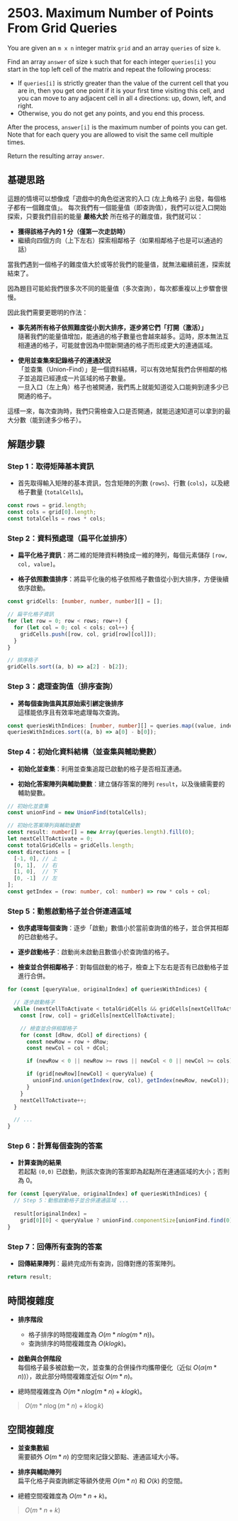 # 2503. Maximum Number of Points From Grid Queries

You are given an `m x n` integer matrix `grid` and an array `queries` of size `k`.

Find an array `answer` of size `k` such that for each integer `queries[i]` you start in the top left cell of the matrix and repeat the following process:

- If `queries[i]` is strictly greater than the value of the current cell that you are in, 
  then you get one point if it is your first time visiting this cell, 
  and you can move to any adjacent cell in all `4` directions: up, down, left, and right.
- Otherwise, you do not get any points, and you end this process.

After the process, `answer[i]` is the maximum number of points you can get. 
Note that for each query you are allowed to visit the same cell multiple times.

Return the resulting array `answer`.

## 基礎思路

這題的情境可以想像成「遊戲中的角色從迷宮的入口 (左上角格子) 出發，每個格子都有一個難度值」。
每次我們有一個能量值（即查詢值），我們可以從入口開始探索，只要我們目前的能量 **嚴格大於** 所在格子的難度值，我們就可以：

- **獲得該格子內的 1 分（僅第一次走訪時）**
- 繼續向四個方向（上下左右）探索相鄰格子（如果相鄰格子也是可以通過的話）

當我們遇到一個格子的難度值大於或等於我們的能量值，就無法繼續前進，探索就結束了。

因為題目可能給我們很多次不同的能量值（多次查詢），每次都重複以上步驟會很慢。

因此我們需要更聰明的作法：

- **事先將所有格子依照難度從小到大排序，逐步將它們「打開（激活）」**  
  隨著我們的能量值增加，能通過的格子數量也會越來越多。這時，原本無法互相連通的格子，可能就會因為中間新開通的格子而形成更大的連通區域。

- **使用並查集來記錄格子的連通狀況**  
  「並查集（Union-Find）」是一個資料結構，可以有效地幫我們合併相鄰的格子並追蹤已經連成一片區域的格子數量。  
  一旦入口（左上角）格子也被開通，我們馬上就能知道從入口能夠到達多少已開通的格子。

這樣一來，每次查詢時，我們只需檢查入口是否開通，就能迅速知道可以拿到的最大分數（能到達多少格子）。

## 解題步驟

### Step 1：取得矩陣基本資訊

- 首先取得輸入矩陣的基本資訊，包含矩陣的列數 (`rows`)、行數 (`cols`)，以及總格子數量 (`totalCells`)。

```typescript
const rows = grid.length;
const cols = grid[0].length;
const totalCells = rows * cols;
```

### Step 2：資料預處理（扁平化並排序）

- **扁平化格子資訊**：將二維的矩陣資料轉換成一維的陣列，每個元素儲存 `[row, col, value]`。

- **格子依照數值排序**：將扁平化後的格子依照格子數值從小到大排序，方便後續依序啟動。

```typescript
const gridCells: [number, number, number][] = [];

// 扁平化格子資訊
for (let row = 0; row < rows; row++) {
  for (let col = 0; col < cols; col++) {
    gridCells.push([row, col, grid[row][col]]);
  }
}

// 排序格子
gridCells.sort((a, b) => a[2] - b[2]);
```

### Step 3：處理查詢值（排序查詢）

- **將每個查詢值與其原始索引綁定後排序**  
  這樣能依序且有效率地處理每次查詢。

```typescript
const queriesWithIndices: [number, number][] = queries.map((value, index) => [value, index]);
queriesWithIndices.sort((a, b) => a[0] - b[0]);
```

### Step 4：初始化資料結構（並查集與輔助變數）

- **初始化並查集**：利用並查集追蹤已啟動的格子是否相互連通。

- **初始化答案陣列與輔助變數**：建立儲存答案的陣列 `result`，以及後續需要的輔助變數。

```typescript
// 初始化並查集
const unionFind = new UnionFind(totalCells);

// 初始化答案陣列與輔助變數
const result: number[] = new Array(queries.length).fill(0);
let nextCellToActivate = 0;
const totalGridCells = gridCells.length;
const directions = [
  [-1, 0], // 上
  [0, 1],  // 右
  [1, 0],  // 下
  [0, -1]  // 左
];
const getIndex = (row: number, col: number) => row * cols + col;
```

### Step 5：動態啟動格子並合併連通區域

- **依序處理每個查詢**：逐步「啟動」數值小於當前查詢值的格子，並合併其相鄰的已啟動格子。

- **逐步啟動格子**：啟動尚未啟動且數值小於查詢值的格子。

- **檢查並合併相鄰格子**：對每個啟動的格子，檢查上下左右是否有已啟動格子並進行合併。

```typescript
for (const [queryValue, originalIndex] of queriesWithIndices) {

  // 逐步啟動格子
  while (nextCellToActivate < totalGridCells && gridCells[nextCellToActivate][2] < queryValue) {
    const [row, col] = gridCells[nextCellToActivate];

    // 檢查並合併相鄰格子
    for (const [dRow, dCol] of directions) {
      const newRow = row + dRow;
      const newCol = col + dCol;

      if (newRow < 0 || newRow >= rows || newCol < 0 || newCol >= cols) continue;

      if (grid[newRow][newCol] < queryValue) {
        unionFind.union(getIndex(row, col), getIndex(newRow, newCol));
      }
    }
    nextCellToActivate++;
  }

  // ...
}
```

### Step 6：計算每個查詢的答案

- **計算查詢的結果**  
  若起點 `(0,0)` 已啟動，則該次查詢的答案即為起點所在連通區域的大小；否則為 0。

```typescript
for (const [queryValue, originalIndex] of queriesWithIndices) {
  // Step 5：動態啟動格子並合併連通區域 ...
  
  result[originalIndex] =
    grid[0][0] < queryValue ? unionFind.componentSize[unionFind.find(0)] : 0;
}
```

### Step 7：回傳所有查詢的答案

- **回傳結果陣列**：最終完成所有查詢，回傳對應的答案陣列。

```typescript
return result;
```

## 時間複雜度

- **排序階段**
  - 格子排序的時間複雜度為 $O(m * n log(m * n))$。
  - 查詢排序的時間複雜度為 $O(k log k)$。

- **啟動與合併階段**  
  每個格子最多被啟動一次，並查集的合併操作均攜帶優化（近似 $O(α(m * n))$），故此部分時間複雜度近似 $O(m * n)$。

- 總時間複雜度為 $O(m * n log(m * n) + k log k)$。

> $O(m * n \log(m * n) + k \log k)$

## 空間複雜度

- **並查集數組**  
  需要額外 $O(m * n)$ 的空間來記錄父節點、連通區域大小等。

- **排序與輔助陣列**  
  扁平化格子與查詢綁定等額外使用 $O(m * n)$ 和 $O(k)$ 的空間。

- 總體空間複雜度為 $O(m * n + k)$。

> $O(m * n + k)$
